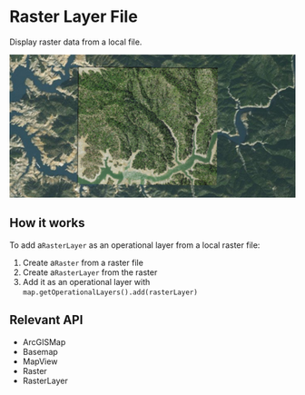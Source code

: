 # Raster Layer File

Display raster data from a local file.

![](RasterLayerFile.png)

## How it works

To add a`RasterLayer` as an operational layer from a local raster file:

  1. Create a`Raster` from a raster file
  2. Create a`RasterLayer` from the raster
  3. Add it as an operational layer with `map.getOperationalLayers().add(rasterLayer)`


## Relevant API


  * ArcGISMap
  * Basemap
  * MapView
  * Raster
  * RasterLayer

